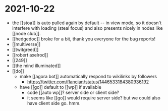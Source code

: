 # 2021-10-22

- the [[stoa]] is auto pulled again by default -- in view mode, so it doesn't interfere with loading (steal focus) and also presents nicely in nodes like [[node club]].
- [[hedgedoc]] broke for a bit, thank you everyone for the bug reports!
- [[multiverse]]
- [[twitgreed]]
- [[robert axelrod]]
- [[249]]
- [[the mind illuminated]]
- [[do]]
  - make [[agora bot]] automatically respond to wikilinks by followers
    - https://twitter.com/flancian/status/1446533184380936192
  - have [[go]] default to [[wp]] if available
    - code [[auto wp]]? server side or client side?
    - it seems like [[go]] would require server side? but we could also have client side go. hmm.